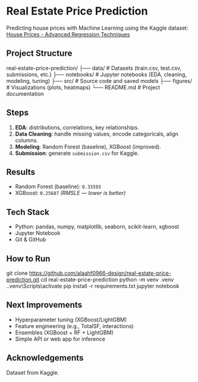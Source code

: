 # Real Estate Price Prediction
Predicting house prices with Machine Learning using the Kaggle dataset: [House Prices - Advanced Regression Techniques](https://www.kaggle.com/c/house-prices-advanced-regression-techniques)

## Project Structure
real-estate-price-prediction/
├── data/                # Datasets (train.csv, test.csv, submissions, etc.)
├── notebooks/           # Jupyter notebooks (EDA, cleaning, modeling, tuning)
├── src/                 # Source code and saved models
├── figures/             # Visualizations (plots, heatmaps)
└── README.md            # Project documentation

## Steps
1. **EDA**: distributions, correlations, key relationships.
2. **Data Cleaning**: handle missing values, encode categoricals, align columns.
3. **Modeling**: Random Forest (baseline), XGBoost (improved).
4. **Submission**: generate `submission.csv` for Kaggle.

## Results
- Random Forest (baseline): `0.33593`
- XGBoost: `0.25687` *(RMSLE — lower is better)*

## Tech Stack
- Python: pandas, numpy, matplotlib, seaborn, scikit-learn, xgboost
- Jupyter Notebook
- Git & GitHub

## How to Run
git clone https://github.com/alaahf0966-design/real-estate-price-prediction.git
cd real-estate-price-prediction
python -m venv .venv
.\.venv\Scripts\activate
pip install -r requirements.txt
jupyter notebook

## Next Improvements
- Hyperparameter tuning (XGBoost/LightGBM)
- Feature engineering (e.g., TotalSF, interactions)
- Ensembles (XGBoost + RF + LightGBM)
- Simple API or web app for inference

## Acknowledgements
Dataset from Kaggle.

